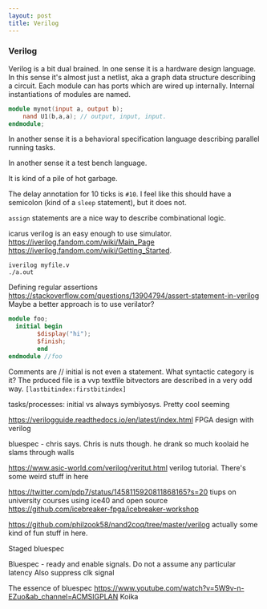 ```yaml
---
layout: post
title: Verilog
---
```


### Verilog

Verilog is a bit dual brained. In one sense it is a hardware design language. In this sense it's almost just a netlist, aka a graph data structure describing a circuit. Each module can has ports which are wired up internally. Internal instantiations of modules are named.

```verilog
module mynot(input a, output b);
    nand U1(b,a,a); // output, input, input.
endmodule;
```

In another sense it is a behavioral specification language describing parallel running tasks.

In another sense it a test bench language.

It is kind of a pile of hot garbage.


The delay annotation for 10 ticks is `#10`. I feel like this should have a semicolon (kind of a `sleep` statement), but it does not.

`assign` statements are a nice way to describe combinational logic.


icarus verilog is an easy enough to use simulator. <https://iverilog.fandom.com/wiki/Main_Page> <https://iverilog.fandom.com/wiki/Getting_Started>.

```
iverilog myfile.v
./a.out
```

Defining regular assertions <https://stackoverflow.com/questions/13904794/assert-statement-in-verilog>
Maybe a better approach is to use verilator?



```verilog
module foo;
  initial begin
        $display("hi");
        $finish;
        end
endmodule //foo
```

Comments are //
initial is not even a statement. What syntactic category is it?
The prduced file is a vvp textfile
bitvectors are described in a very odd way. `[lastbitindex:firstbitindex]`

tasks/processes: initial vs always
symbiyosys. Pretty cool seeming

<https://verilogguide.readthedocs.io/en/latest/index.html> FPGA design with verilog


bluespec - chris says. Chris is nuts though. he drank so much koolaid he slams through walls

<https://www.asic-world.com/verilog/veritut.html> verilog tutorial. There's some weird stuff in here

<https://twitter.com/pdp7/status/1458115920811868165?s=20> tiups on university courses using ice40 and open source
<https://github.com/icebreaker-fpga/icebreaker-workshop>


<https://github.com/philzook58/nand2coq/tree/master/verilog> actually some kind of fun stuff in here.

Staged bluespec

Bluespec - ready and enable signals. Do not a assume any particular latency
Also suppress clk signal

The essence of bluespec <https://www.youtube.com/watch?v=5W9v-n-EZuo&ab_channel=ACMSIGPLAN>
Koika
